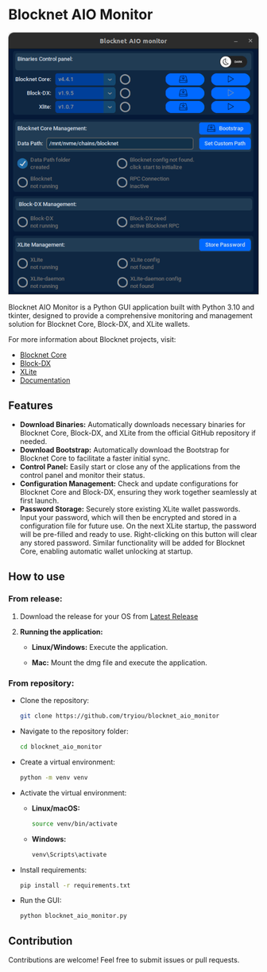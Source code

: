 
# Blocknet AIO Monitor
![Blocknet AIO Monitor App](https://raw.githubusercontent.com/tryiou/blocknet_aio_monitor/main/img/blocknet_aio_monitor.png)


Blocknet AIO Monitor is a Python GUI application built with Python 3.10 and tkinter, designed to provide a comprehensive monitoring and management solution for Blocknet Core, Block-DX, and XLite wallets.

For more information about Blocknet projects, visit:
- [Blocknet Core](https://github.com/blocknetdx/blocknet)
- [Block-DX](https://github.com/blocknetdx/block-dx)
- [XLite](https://github.com/blocknetdx/xlite)
- [Documentation](https://docs.blocknet.org/)

## Features

- **Download Binaries:** Automatically downloads necessary binaries for Blocknet Core, Block-DX, and XLite from the official GitHub repository if needed.
- **Download Bootstrap:** Automatically download the Bootstrap for Blocknet Core to facilitate a faster initial sync.
- **Control Panel:** Easily start or close any of the applications from the control panel and monitor their status.
- **Configuration Management:** Check and update configurations for Blocknet Core and Block-DX, ensuring they work together seamlessly at first launch.
- **Password Storage:** Securely store existing XLite wallet passwords. Input your password, which will then be encrypted and stored in a configuration file for future use.
 On the next XLite startup, the password will be pre-filled and ready to use.
 Right-clicking on this button will clear any stored password.
 Similar functionality will be added for Blocknet Core, enabling automatic wallet unlocking at startup.


## How to use

### From release:

1. Download the release for your OS from [Latest Release](https://github.com/tryiou/blocknet_aio_monitor/releases/latest)

2. **Running the application:**

   - **Linux/Windows:**
     Execute the application.

   - **Mac:**
     Mount the dmg file and execute the application.


### From repository:

   - Clone the repository:

     ```bash
     git clone https://github.com/tryiou/blocknet_aio_monitor
     ```

   - Navigate to the repository folder:

     ```bash
     cd blocknet_aio_monitor
     ```

   - Create a virtual environment:

     ```bash
     python -m venv venv
     ```

   - Activate the virtual environment:

     - **Linux/macOS:**

       ```bash
       source venv/bin/activate
       ```

     - **Windows:**

       ```bash
       venv\Scripts\activate
       ```

   - Install requirements:

     ```bash
     pip install -r requirements.txt
     ```

   - Run the GUI:

     ```bash
     python blocknet_aio_monitor.py
     ```


## Contribution

Contributions are welcome! Feel free to submit issues or pull requests.
